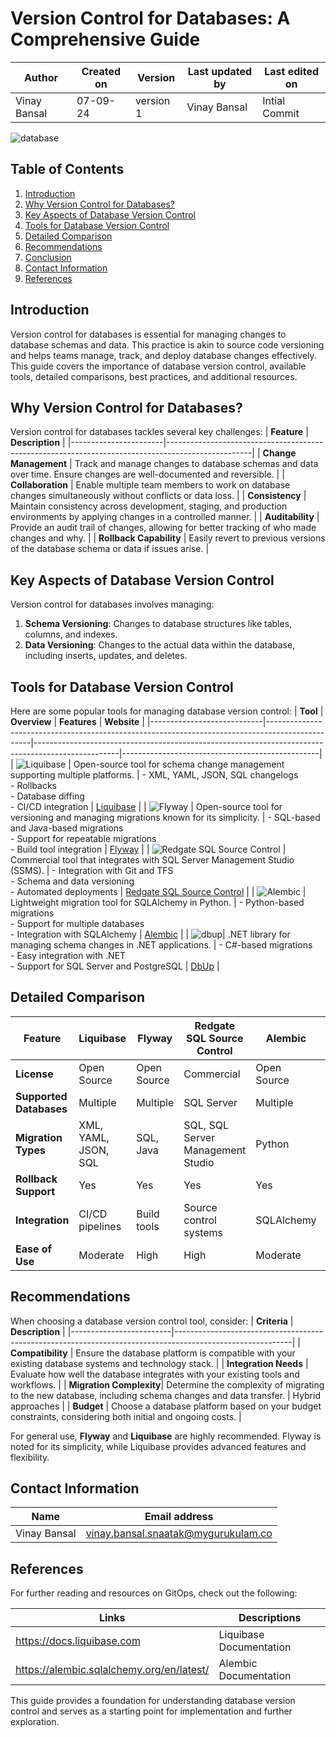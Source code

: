 # Version Control for Databases: A Comprehensive Guide

  | Author        | Created on | Version | Last updated by | Last edited on |
  |-------------|---------|-------------|-------------|---------|
  | Vinay Bansal | 07-09-24 | version 1 | Vinay Bansal | Intial Commit |

![database](https://github.com/user-attachments/assets/5102e5e4-1b85-4d77-9f41-5a3173005ff4)

## Table of Contents

1. [Introduction](#introduction)
2. [Why Version Control for Databases?](#why-version-control-for-databases?)
3. [Key Aspects of Database Version Control](#key-aspects-of-database-version-control)
4. [Tools for Database Version Control](#tools-for-database-version-control)
5. [Detailed Comparison](#detailed-comparison)
6. [Recommendations](#recommendations)
7. [Conclusion](#conclusion)
8. [Contact Information](#contact-information)
9. [References](#references)
   
## Introduction
Version control for databases is essential for managing changes to database schemas and data. This practice is akin to source code versioning and helps teams manage, track, and deploy database changes effectively. This guide covers the importance of database version control, available tools, detailed comparisons, best practices, and additional resources.

## Why Version Control for Databases?
Version control for databases tackles several key challenges:
| **Feature**           | **Description**                                                                                   |
|-----------------------|---------------------------------------------------------------------------------------------------|
| **Change Management** | Track and manage changes to database schemas and data over time. Ensure changes are well-documented and reversible. |
| **Collaboration**     | Enable multiple team members to work on database changes simultaneously without conflicts or data loss. |
| **Consistency**       | Maintain consistency across development, staging, and production environments by applying changes in a controlled manner. |
| **Auditability**      | Provide an audit trail of changes, allowing for better tracking of who made changes and why.     |
| **Rollback Capability** | Easily revert to previous versions of the database schema or data if issues arise.              |

## Key Aspects of Database Version Control
Version control for databases involves managing:
1. **Schema Versioning**: Changes to database structures like tables, columns, and indexes.
2. **Data Versioning**: Changes to the actual data within the database, including inserts, updates, and deletes.

## Tools for Database Version Control
Here are some popular tools for managing database version control:
| **Tool**                   | **Overview**                                                                                     | **Features**                                                                                       | **Website**                                     |
|----------------------------|-------------------------------------------------------------------------------------------------|---------------------------------------------------------------------------------------------------|-------------------------------------------------|
| ![Liquibase](https://github.com/user-attachments/assets/9a36fac6-e9ee-4579-9807-84065ca345fe) | Open-source tool for schema change management supporting multiple platforms.                    | - XML, YAML, JSON, SQL changelogs<br>- Rollbacks<br>- Database diffing<br>- CI/CD integration | [Liquibase](https://www.liquibase.com)          |
| ![Flyway](https://github.com/user-attachments/assets/d98f1d01-be80-4b22-85ef-18eb2a8052de)   | Open-source tool for versioning and managing migrations known for its simplicity.               | - SQL-based and Java-based migrations<br>- Support for repeatable migrations<br>- Build tool integration | [Flyway](https://flywaydb.org)                  |
| ![Redgate SQL Source Control](https://github.com/user-attachments/assets/1b0328cb-f6c8-4151-a9f0-7229c87bb962) | Commercial tool that integrates with SQL Server Management Studio (SSMS).                        | - Integration with Git and TFS<br>- Schema and data versioning<br>- Automated deployments | [Redgate SQL Source Control](https://www.red-gate.com/products/sql-development/sql-source-control/) |
| ![Alembic](https://github.com/user-attachments/assets/ab82d360-d7b1-4d36-87e6-8678667d9239) | Lightweight migration tool for SQLAlchemy in Python.                                              | - Python-based migrations<br>- Support for multiple databases<br>- Integration with SQLAlchemy | [Alembic](https://alembic.sqlalchemy.org)       |
| ![dbup](https://github.com/user-attachments/assets/6a7a0e9a-037d-44b3-a99c-b12b07afa33b)| .NET library for managing schema changes in .NET applications.                                  | - C#-based migrations<br>- Easy integration with .NET<br>- Support for SQL Server and PostgreSQL | [DbUp](https://dbup.readthedocs.io/en/latest/)            |


## Detailed Comparison

| Feature                      | Liquibase | Flyway | Redgate SQL Source Control | Alembic | DbUp |
|------------------------------|-----------|--------|----------------------------|---------|------|
| **License**                  | Open Source | Open Source | Commercial                 | Open Source | Open Source |
| **Supported Databases**      | Multiple   | Multiple | SQL Server                 | Multiple | SQL Server, PostgreSQL |
| **Migration Types**          | XML, YAML, JSON, SQL | SQL, Java | SQL, SQL Server Management Studio | Python | C# |
| **Rollback Support**         | Yes       | Yes    | Yes                        | Yes     | No   |
| **Integration**              | CI/CD pipelines | Build tools | Source control systems | SQLAlchemy | .NET applications |
| **Ease of Use**              | Moderate  | High   | High                       | Moderate | Moderate |

## Recommendations
When choosing a database version control tool, consider:
| **Criteria**            | **Description** |
|-------------------------|-----------------------------------------------------------------------------------------------------------|
| **Compatibility**       | Ensure the database platform is compatible with your existing database systems and technology stack.     |
| **Integration Needs**   | Evaluate how well the database integrates with your existing tools and workflows.                        | 
| **Migration Complexity**| Determine the complexity of migrating to the new database, including schema changes and data transfer.    | Hybrid approaches |
| **Budget**              | Choose a database platform based on your budget constraints, considering both initial and ongoing costs.  |

For general use, **Flyway** and **Liquibase** are highly recommended. Flyway is noted for its simplicity, while Liquibase provides advanced features and flexibility.

## Contact Information

| Name | Email address|
|------|---------------------|
| Vinay Bansal | vinay.bansal.snaatak@mygurukulam.co |

## References
For further reading and resources on GitOps, check out the following:

| Links | Descriptions|
|------|---------------------|
| https://docs.liquibase.com | Liquibase Documentation |
| https://alembic.sqlalchemy.org/en/latest/ | Alembic Documentation |

This guide provides a foundation for understanding database version control and serves as a starting point for implementation and further exploration.

